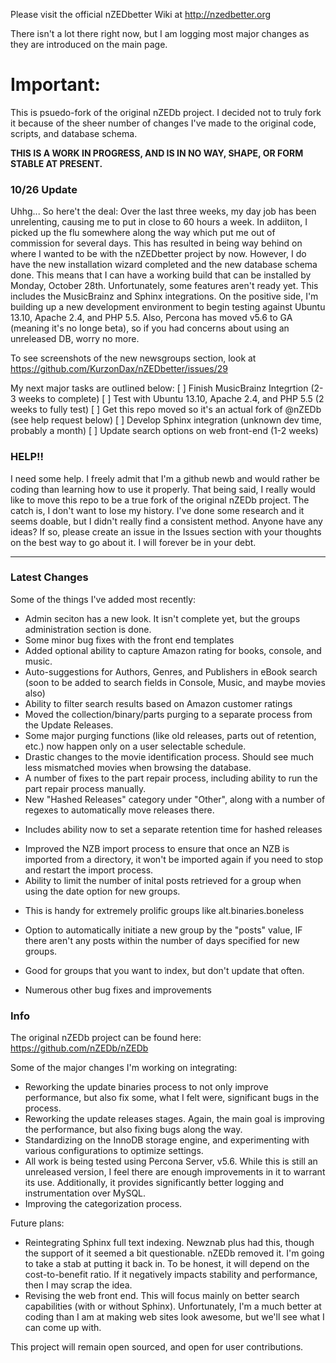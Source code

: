 Please visit the official nZEDbetter Wiki at http://nzedbetter.org

There isn't a lot there right now, but I am logging most major changes as
they are introduced on the main page.

# Important:
This is psuedo-fork of the original nZEDb project.  I decided not to truly fork it because of the 
sheer number of changes I've made to the original code, scripts, and database schema.  

**THIS IS A WORK IN PROGRESS, AND IS IN NO WAY, SHAPE, OR FORM STABLE AT PRESENT.**  

### 10/26 Update
Uhhg... So here't the deal:
Over the last three weeks, my day job has been unrelenting, causing me to put in close to 60 hours a week.  In addiiton, I picked up the flu somewhere along the way which put me out of commission for several days.  This has resulted in being way behind on where I wanted to be with the nZEDbetter project by now.  However, I do have the new installation wizard completed and the new database schema done.  This means that I can have a working build that can be installed by Monday, October 28th.  Unfortunately, some features aren't ready yet.  This includes the MusicBrainz and Sphinx integrations.  On the positive side, I'm building up a new development environment to begin testing against Ubuntu 13.10, Apache 2.4, and PHP 5.5.  Also, Percona has moved v5.6 to GA (meaning it's no longe beta), so if you had concerns about using an unreleased DB, worry no more.

To see screenshots of the new newsgroups section, look at https://github.com/KurzonDax/nZEDbetter/issues/29

My next major tasks are outlined below:
[ ] Finish MusicBrainz Integrtion (2-3 weeks to complete)
[ ] Test with Ubuntu 13.10, Apache 2.4, and PHP 5.5 (2 weeks to fully test)
[ ] Get this repo moved so it's an actual fork of @nZEDb (see help request below)
[ ] Develop Sphinx integration (unknown dev time, probably a month)
[ ] Update search options on web front-end (1-2 weeks)

### HELP!!
I need some help.  I freely admit that I'm a github newb and would rather be coding than learning
how to use it properly.  That being said, I really would like to move this repo to be a true fork
of the original nZEDb project.  The catch is, I don't want to lose my history.  I've done some
research and it seems doable, but I didn't really find a consistent method.  Anyone have any ideas?
If so, please create an issue in the Issues section with your thoughts on the best way to go about it.
I will forever be in your debt.

---

### Latest Changes
Some of the things I've added most recently:  
* Admin seciton has a new look.  It isn't complete yet, but the groups administration section is done.
* Some minor bug fixes with the front end templates
* Added optional ability to capture Amazon rating for books, console, and music.
* Auto-suggestions for Authors, Genres, and Publishers in eBook search (soon to be added to search fields in Console, Music, and maybe movies also)
* Ability to filter search results based on Amazon customer ratings
* Moved the collection/binary/parts purging to a separate process from the Update Releases.
* Some major purging functions (like old releases, parts out of retention, etc.) now happen only on a user selectable schedule.  
* Drastic changes to the movie identification process. Should see much less mismatched movies when browsing the database.  
* A number of fixes to the part repair process, including ability to run the part repair process manually.  
* New "Hashed Releases" category under "Other", along with a number of regexes to automatically move releases there.  
- Includes ability now to set a separate retention time for hashed releases
* Improved the NZB import process to ensure that once an NZB is imported from a directory, it won't be imported again if you need to stop and restart the import process.  
* Ability to limit the number of inital posts retrieved for a group when using the date option for new groups.  
- This is handy for extremely prolific groups like alt.binaries.boneless
* Option to automatically initiate a new group by the "posts" value, IF there aren't any posts within the number of days specified for new groups.  
- Good for groups that you want to index, but don't update that often.
* Numerous other bug fixes and improvements  

### Info

The original nZEDb project can be found here: https://github.com/nZEDb/nZEDb

Some of the major changes I'm working on integrating:  
* Reworking the update binaries process to not only improve performance, but also fix some, what I felt were, significant bugs in the process.  
* Reworking the update releases stages.  Again, the main goal is improving the performance, but also fixing bugs along the way.  
* Standardizing on the InnoDB storage engine, and experimenting with various configurations to optimize settings.  
* All work is being tested using Percona Server, v5.6. While this is still an unreleased version, I feel there are enough improvements in it to warrant its use.  Additionally, it provides significantly better logging and instrumentation over MySQL.    
* Improving the categorization process.  

Future plans:  
* Reintegrating Sphinx full text indexing.  Newznab plus had this, though the support of it seemed a bit questionable.  nZEDb removed it.  I'm going to take a stab at putting it back in.  To be honest, it will depend on the cost-to-benefit ratio.  If it negatively impacts stability and performance, then I may scrap the idea.
* Revising the web front end.  This will focus mainly on better search capabilities (with or without Sphinx).  Unfortunately, I'm a much better at coding than I am at making web sites look awesome, but we'll see what I can come up with.

This project will remain open sourced, and open for user contributions.


